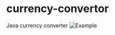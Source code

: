 # currency-convertor
Java currency converter
![Example](/currency-convertor/assests/example.png "App Example")
